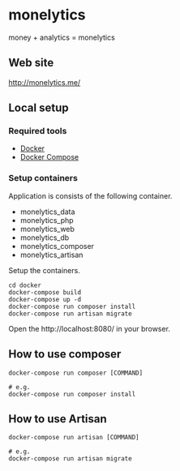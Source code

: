 # monelytics

money + analytics = monelytics

## Web site
http://monelytics.me/

## Local setup

### Required tools

* [Docker](https://docs.docker.com/)
* [Docker Compose](https://docs.docker.com/compose/)

### Setup containers

Application is consists of the following container.

* monelytics_data
* monelytics_php
* monelytics_web
* monelytics_db
* monelytics_composer
* monelytics_artisan

Setup the containers.

```
cd docker
docker-compose build
docker-compose up -d
docker-compose run composer install
docker-compose run artisan migrate
```

Open the http://localhost:8080/ in your browser.

## How to use composer

```
docker-compose run composer [COMMAND]

# e.g.
docker-compose run composer install
```

## How to use Artisan

```
docker-compose run artisan [COMMAND]

# e.g.
docker-compose run artisan migrate
```
